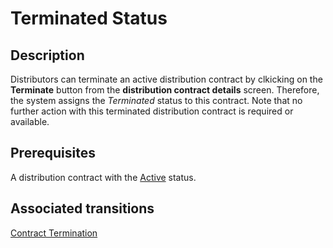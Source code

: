 # Terminated Status 
## Description
Distributors can terminate an active distribution contract by clkicking on the **Terminate** button from the **distribution contract details** screen. Therefore, the system assigns the *Terminated* status to this contract. 
Note that no further action with this terminated distribution contract is required or available.
## Prerequisites
A distribution contract with the [Active](s-c-active.html) status.
## Associated transitions
[Contract Termination](t-5-act-terminated.html)
